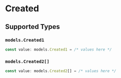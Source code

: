 # Created


## Supported Types

### `models.Created1`

```typescript
const value: models.Created1 = /* values here */
```

### `models.Created2[]`

```typescript
const value: models.Created2[] = /* values here */
```

